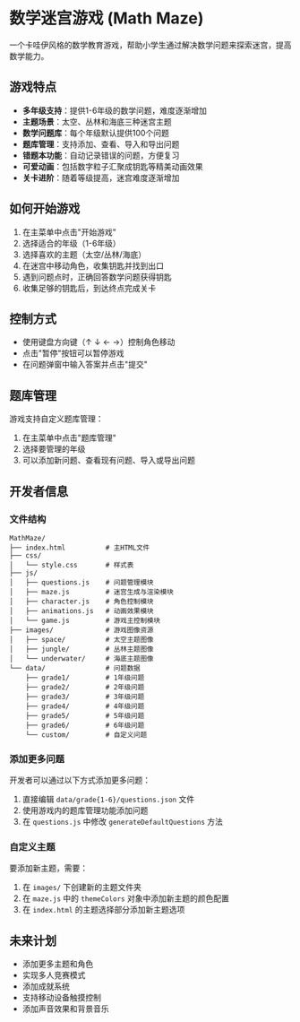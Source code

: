 # 数学迷宫游戏 (Math Maze)

一个卡哇伊风格的数学教育游戏，帮助小学生通过解决数学问题来探索迷宫，提高数学能力。

## 游戏特点

- **多年级支持**：提供1-6年级的数学问题，难度逐渐增加
- **主题场景**：太空、丛林和海底三种迷宫主题
- **数学问题库**：每个年级默认提供100个问题
- **题库管理**：支持添加、查看、导入和导出问题
- **错题本功能**：自动记录错误的问题，方便复习
- **可爱动画**：包括数字粒子汇聚成钥匙等精美动画效果
- **关卡进阶**：随着等级提高，迷宫难度逐渐增加

## 如何开始游戏

1. 在主菜单中点击"开始游戏"
2. 选择适合的年级（1-6年级）
3. 选择喜欢的主题（太空/丛林/海底）
4. 在迷宫中移动角色，收集钥匙并找到出口
5. 遇到问题点时，正确回答数学问题获得钥匙
6. 收集足够的钥匙后，到达终点完成关卡

## 控制方式

- 使用键盘方向键（↑ ↓ ← →）控制角色移动
- 点击"暂停"按钮可以暂停游戏
- 在问题弹窗中输入答案并点击"提交"

## 题库管理

游戏支持自定义题库管理：

1. 在主菜单中点击"题库管理"
2. 选择要管理的年级
3. 可以添加新问题、查看现有问题、导入或导出问题

## 开发者信息

### 文件结构

```
MathMaze/
├── index.html          # 主HTML文件
├── css/
│   └── style.css       # 样式表
├── js/
│   ├── questions.js    # 问题管理模块
│   ├── maze.js         # 迷宫生成与渲染模块
│   ├── character.js    # 角色控制模块
│   ├── animations.js   # 动画效果模块
│   └── game.js         # 游戏主控制模块
├── images/             # 游戏图像资源
│   ├── space/          # 太空主题图像
│   ├── jungle/         # 丛林主题图像
│   └── underwater/     # 海底主题图像
└── data/               # 问题数据
    ├── grade1/         # 1年级问题
    ├── grade2/         # 2年级问题
    ├── grade3/         # 3年级问题
    ├── grade4/         # 4年级问题
    ├── grade5/         # 5年级问题
    ├── grade6/         # 6年级问题
    └── custom/         # 自定义问题
```

### 添加更多问题

开发者可以通过以下方式添加更多问题：

1. 直接编辑 `data/grade{1-6}/questions.json` 文件
2. 使用游戏内的题库管理功能添加问题
3. 在 `questions.js` 中修改 `generateDefaultQuestions` 方法

### 自定义主题

要添加新主题，需要：

1. 在 `images/` 下创建新的主题文件夹
2. 在 `maze.js` 中的 `themeColors` 对象中添加新主题的颜色配置
3. 在 `index.html` 的主题选择部分添加新主题选项

## 未来计划

- 添加更多主题和角色
- 实现多人竞赛模式
- 添加成就系统
- 支持移动设备触摸控制
- 添加声音效果和背景音乐
